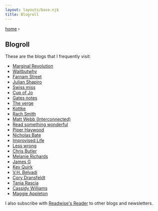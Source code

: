 ```yaml
---
layout: layouts/base.njk
title: Blogroll
---
```


<span class="postnav"><a href="/">home</a> ›</span>

## Blogroll

These are the blogs that I frequently visit:

<ul class="col-2">
<li><a href="https://marginalrevolution.com/" target="_blank" rel="noopener">Marginal Revolution</a></li>
<li><a href="https://waitbutwhy.com/" target="_blank" rel="noopener">Waitbutwhy</a></li>
<li><a href="https://fs.blog/" target="_blank" rel="noopener">Farnam Street</a></li>
<li><a href="https://www.julian.com/" target="_blank" rel="noopener">Julian Shapiro</a></li>
<li><a href="https://www.swiss-miss.com/" target="_blank" rel="noopener">Swiss miss</a></li>
<li><a href="https://cupofjo.com/" target="_blank" rel="noopener">Cup of Jo</a></li>
<li><a href="https://www.gatesnotes.com/" target="_blank" rel="noopener">Gates notes</a></li>
<li><a href="https://www.theverge.com/" target="_blank" rel="noopener">The verge</a></li>
<li><a href="https://kottke.org/" target="_blank" rel="noopener">Kottke</a></li>
<li><a href="https://rachsmith.com/" target="_blank" rel="noopener">Rach Smith</a></li>
<li><a href="https://interconnected.org/" target="_blank" rel="noopener">Matt Webb (Interconnected)</a></li>
<li><a href="https://readsomethingwonderful.com/" target="_blank" rel="noopener">Read something wonderful</a></li>
<li><a href="https://piperhaywood.com/" target="_blank" rel="noopener">Piper Haywood</a></li>
<li><a href="https://nicholasbate.typepad.com/" target="_blank" rel="noopener">Nicholas Bate</a></li> 	
<li><a href="https://improvisedlife.com/" target="_blank" rel="noopener">Improvised Life</a></li>
<li><a href="https://www.lesswrong.com/" target="_blank" rel="noopener">Less wrong</a></li>
<li><a href="https://www.chrbutler.com/" target="_blank" rel="noopener">Chris Butler</a></li>
<li><a href="https://www.melanie-richards.com/" target="_blank" rel="noopener">Melanie Richards</a></li>
<li><a href="https://jamesg.blog/" target="_blank" rel="noopener">James G</a></li>
<li><a href="https://kevquirk.com/" target="_blank" rel="noopener">Kev Quirk</a></li>
<li><a href="https://vhbelvadi.com/" target="_blank" rel="noopener">V.H. Belvadi</a></li>
<li><a href="https://coryd.dev/" target="_blank" rel="noopener">Cory Dransfeldt</a></li>
<li><a href="https://tania.dev/" target="_blank" rel="noopener">Tania Rascia</a></li>
<li><a href="https://cassidoo.co/" target="_blank" rel="noopener">Cassidy Williams</a></li>
<li><a href="https://maggieappleton.com/" target="_blank" rel="noopener">Maggie Appleton</a></li>
</ul>

I also subscribe with [Readwise's Reader](https://readwise.io/i/carlos864) to other blogs and newsletters.